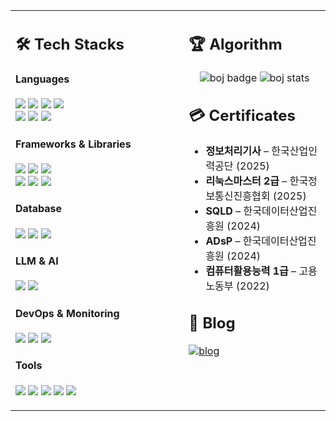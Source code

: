 <!-- ========= 2-COLUMN START ========= -->
<table width="100%">
  <tbody>
  <tr>
    <!-- LEFT: Tech Stacks -->
    <td width="55%" valign="top">
      <h2>🛠 Tech Stacks</h2>
      <h4>Languages</h4>
      <p>
        <img src="https://img.shields.io/badge/Java-007396?style=for-the-badge&logo=java&logoColor=white">
        <img src="https://img.shields.io/badge/Python-3776AB?style=for-the-badge&logo=python&logoColor=white">
        <img src="https://img.shields.io/badge/C++-00599C?style=for-the-badge&logo=c%2B%2B&logoColor=white">
        <img src="https://img.shields.io/badge/C-A8B9CC?style=for-the-badge&logo=c&logoColor=white"><br>
        <img src="https://img.shields.io/badge/HTML5-E34F26?style=for-the-badge&logo=html5&logoColor=white">
        <img src="https://img.shields.io/badge/CSS3-1572B6?style=for-the-badge&logo=CSS&logoColor=white">
        <img src="https://img.shields.io/badge/JavaScript-F7DF1E?style=for-the-badge&logo=javascript&logoColor=black">
      </p>
      <h4>Frameworks &amp; Libraries</h4>
      <p>
        <img src="https://img.shields.io/badge/Spring-6DB33F?style=for-the-badge&logo=spring&logoColor=white">
        <img src="https://img.shields.io/badge/Spring_Boot-6DB33F?style=for-the-badge&logo=springboot&logoColor=white">
        <img src="https://img.shields.io/badge/Spring_Security-6DB33F?style=for-the-badge&logo=springsecurity&logoColor=white"><br>
        <img src="https://img.shields.io/badge/Flask-000000?style=for-the-badge&logo=flask&logoColor=white">
        <img src="https://img.shields.io/badge/Node.js-339933?style=for-the-badge&logo=node.js&logoColor=white">
        <img src="https://img.shields.io/badge/Swagger-85EA2D?style=for-the-badge&logo=swagger&logoColor=white">
      </p>
      <h4>Database</h4>
      <p>
        <img src="https://img.shields.io/badge/MySQL-4479A1?style=for-the-badge&logo=mysql&logoColor=white">
        <img src="https://img.shields.io/badge/MongoDB-47A248?style=for-the-badge&logo=mongodb&logoColor=white">
        <img src="https://img.shields.io/badge/Redis-FF4438?style=for-the-badge&logo=redis&logoColor=white">
      </p>
      <h4>LLM &amp; AI</h4>
      <p>
        <img src="https://img.shields.io/badge/Gemini%20API-4285F4?style=for-the-badge&logo=google&logoColor=white">
        <img src="https://img.shields.io/badge/OpenAI%20API-412991?style=for-the-badge&logo=openai&logoColor=white">
      </p>
      <h4>DevOps &amp; Monitoring</h4>
      <p>
        <img src="https://img.shields.io/badge/Docker-2496ED?style=for-the-badge&logo=docker&logoColor=white">
        <img src="https://img.shields.io/badge/Elasticsearch-005571?style=for-the-badge&logo=elasticsearch&logoColor=white">
        <img src="https://img.shields.io/badge/Kibana-005571?style=for-the-badge&logo=kibana&logoColor=white">
      </p>
      <h4>Tools</h4>
      <p>
        <img src="https://img.shields.io/badge/Notion-000000?style=for-the-badge&logo=notion&logoColor=white">
        <img src="https://img.shields.io/badge/Slack-4A154B?style=for-the-badge&logo=slack&logoColor=white">
        <img src="https://img.shields.io/badge/Eclipse-2C2255?style=for-the-badge&logo=eclipseide&logoColor=white">
        <img src="https://img.shields.io/badge/VSCode-007ACC?style=for-the-badge&logo=visualstudiocode&logoColor=white">
        <img src="https://img.shields.io/badge/Postman-FF6C37?style=for-the-badge&logo=postman&logoColor=white">
      </p>
    </td>
    <!-- RIGHT: Algorithm, Certificates, Blog -->
    <td width="45%" valign="top">
      <h2>🏆 Algorithm</h2>
      <p align="center">
        <img src="https://mazassumnida.wtf/api/v2/generate_badge?boj=hsh11" alt="boj badge">
        <img src="https://mazandi.herokuapp.com/api?handle=hsh11&theme=cold" alt="boj stats">
      </p>
      <h2>💳 Certificates</h2>
      <ul>
        <li><b>정보처리기사</b> – 한국산업인력공단 (2025)</li>
        <li><b>리눅스마스터 2급</b> – 한국정보통신진흥협회 (2025)</li>
        <li><b>SQLD</b> – 한국데이터산업진흥원 (2024)</li>
        <li><b>ADsP</b> – 한국데이터산업진흥원 (2024)</li>
        <li><b>컴퓨터활용능력 1급</b> – 고용노동부 (2022)</li>
      </ul>
      <h2>📖 Blog</h2>
      <p>
        <a href="https://hsh-11.github.io" target="_blank" rel="noreferrer">
          <img src="https://img.shields.io/badge/Blog-GitHub.io-blue?logo=github" alt="blog">
        </a>
      </p>
    </td>
  </tr>
  </tbody>
</table>
<!-- ========= 2-COLUMN END ========= -->

